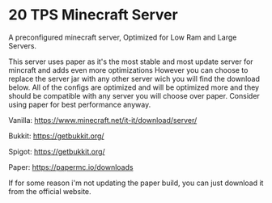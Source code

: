 # 20 TPS Minecraft Server
 A preconfigured minecraft server, Optimized for Low Ram and Large Servers.
 
 This server uses paper as it's the most stable and most update server for mincraft and adds even more optimizations
 However you can choose to replace the server jar with any other server wich you will find the download below.
 All of the configs are optimized and will be optimized more and they should be compatible with any server you will choose over paper.
 Consider using paper for best performance anyway.
 
 
 Vanilla:
 https://www.minecraft.net/it-it/download/server/
 
 Bukkit:
 https://getbukkit.org/
 
 Spigot:
 https://getbukkit.org/
 
 Paper:
 https://papermc.io/downloads
 
 
 
 If for some reason i'm not updating the paper build, you can just download it from the official website.
 